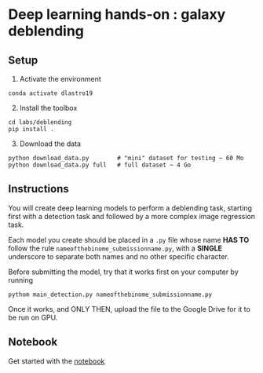 Deep learning hands-on : galaxy deblending
==========================================

Setup
-----
1. Activate the environment
```
conda activate dlastro19
```

2. Install the toolbox
```
cd labs/deblending
pip install .
```

3. Download the data 
```
python download_data.py        # "mini" dataset for testing ~ 60 Mo
python download_data.py full   # full dataset ~ 4 Go
```

Instructions
------------
You will create deep learning models to perform a deblending task, starting first with a detection task and followed by a more complex image regression task.

Each model you create should be placed in a `.py` file whose name **HAS TO** follow the rule `nameofthebinome_submissionname.py`, with a **SINGLE** underscore to separate both names and no other specific character.

Before submitting the model, try that it works first on your computer by running

```
pythom main_detection.py nameofthebinome_submissionname.py
```

Once it works, and ONLY THEN, upload the file to the Google Drive for it to be run on GPU.


Notebook
--------
Get started with the [notebook](deblending_starting_kit.ipynb)


